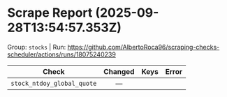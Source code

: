 # Scrape Report (2025-09-28T13:54:57.353Z)

Group: `stocks`  |  Run: https://github.com/AlbertoRoca96/scraping-checks-scheduler/actions/runs/18075240239

| Check | Changed | Keys | Error |
|---|:---:|:--|:--|
| `stock_ntdoy_global_quote` | — |  |  |
